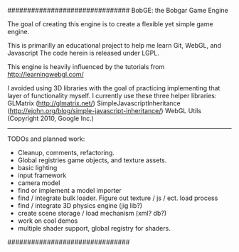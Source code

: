 ###############################
BobGE: the Bobgar Game Engine

The goal of creating this engine is to create a flexible yet simple game engine.

This is primarilly an educational project to help me learn Git, WebGL, and Javascript
The code herein is released under LGPL.

This engine is heavily influenced by the tutorials from http://learningwebgl.com/

I avoided using 3D libraries with the goal of practicing implementing that layer of
functionality myself.  I currently use these three helper libraries: 
GLMatrix (http://glmatrix.net/)
SimpleJavascriptInheritance (http://ejohn.org/blog/simple-javascript-inheritance/)
WebGL Utils (Copyright 2010, Google Inc.)

***************************************
TODOs and planned work:
*  Cleanup, comments, refactoring.
*  Global registries game objects, and texture assets.
*  basic lighting
*  input framework
*  camera model
*  find or implement a model importer
*  find / integrate bulk loader.  Figure out texture / js / ect. load process
*  find / integrate 3D physics engine (jig lib?)
*  create scene storage / load mechanism (xml?  db?)
*  work on cool demos
*  multiple shader support, global registry for shaders.

###############################